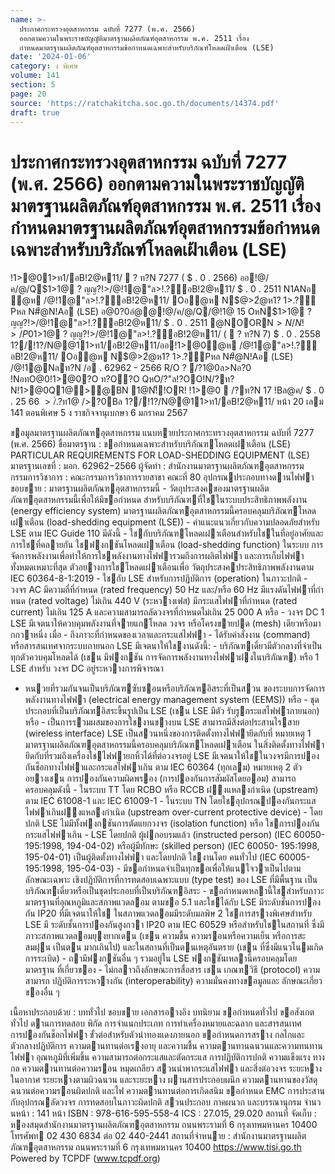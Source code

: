```yaml
---
name: >-
  ประกาศกระทรวงอุตสาหกรรม ฉบับที่ 7277 (พ.ศ. 2566)
  ออกตามความในพระราชบัญญัติมาตรฐานผลิตภัณฑ์อุตสาหกรรม พ.ศ. 2511 เรื่อง
  กำหนดมาตรฐานผลิตภัณฑ์อุตสาหกรรมข้อกำหนดเฉพาะสำหรับบริภัณฑ์โหลดเฝ้าเตือน (LSE)
date: '2024-01-06'
category: ง พิเศษ
volume: 141
section: 5
page: 20
source: 'https://ratchakitcha.soc.go.th/documents/14374.pdf'
draft: true
---
```


# ประกาศกระทรวงอุตสาหกรรม ฉบับที่ 7277 (พ.ศ. 2566) ออกตามความในพระราชบัญญัติมาตรฐานผลิตภัณฑ์อุตสาหกรรม พ.ศ. 2511 เรื่อง กำหนดมาตรฐานผลิตภัณฑ์อุตสาหกรรมข้อกำหนดเฉพาะสำหรับบริภัณฑ์โหลดเฝ้าเตือน (LSE)

!1>@01>ท1/อB!2@ห11/  ? ท?N 7277 ( $ . 0 . 2566) ออ!@/ค/@/Q$1>1@ ? ญญ?!>/@!1@"ล>!.?์อB!2@ห11/ $ . 0 . 2511 N1ANอ ํ@ห /@!1@"ล>!.?์อB!2@ห11/ Oอํ@ห N$@>2ํ@ห1? 1>.?์Pหล N#้@N!Aอ (LSE) อ@0?0อํ@@!@/ค/@/Q/@!1@ 15 OหN$1>1@ ? ญญ?!>/@!1@"ล>!.?์อB!2@ห11/ $ . 0 . 2511 @NOORN$>N/N!>/P 0$1>1@ ? ญญ?!>/@!1@"ล>!.?์อB!2@ห11/ (  ? ท?N 7) $ . 0 . 2558 1?/!1?/N@@11>ท1/อB!2@ห11/ออ!1>@0ํ@ห /@!1@"ล>!.?์อB!2@ห11/ Oอํ@ห N$@>2ํ@ห1? 1>.?์Pหล N#้@N!Aอ (LSE) /@!1@Nลท?N /อ . 62962 - 2566 R/O ? /?1@0ล>Nอ?0 !NอทO@0!1>@0?O ท?O?O QหO/?"ล!?OO!N/?ท?N!1>@0Q1@>@BN 1@N!็!OR! !1>@0  /?ท?N 17 !Bล@ค/ $ . 0 . 25 66 $>/$์.?ท1@ />?0Bล 1?/!1?/N@@11>ท1/อB!2@ห11/ หน้า 20 เลม 141 ตอนพิเศษ 5 ง ราชกิจจานุเบกษา 6 มกราคม 2567

ขอมูลมาตรฐานผลิตภัณฑอุตสาหกรรม แนบทายประกาศกระทรวงอุตสาหกรรม ฉบับที่ 7277 (พ.ศ. 2566) ชื่อมาตรฐาน : ขอกําหนดเฉพาะสําหรับบริภัณฑโหลดเฝาเตือน (LSE) PARTICULAR REQUIREMENTS FOR LOAD-SHEDDING EQUIPMENT (LSE) มาตรฐานเลขที่ : มอก. 62962−2566 ผู้จัดทํา : สํานักงานมาตรฐานผลิตภัณฑอุตสาหกรรม กรรมการวิชาการ : คณะกรรมการวิชาการรายสาขา คณะที่ 80 อุปกรณประกอบทางดานไฟฟา ขอบขาย : มาตรฐานผลิตภัณฑอุตสาหกรรมนี้ - วัตถุประสงคของมาตรฐานผลิตภัณฑอุตสาหกรรมนี้เพื่อให้มีขอกําหนด สําหรับบริภัณฑที่ใชในระบบประสิทธิภาพพลังงาน (energy efficiency system) มาตรฐานผลิตภัณฑอุตสาหกรรมนี้ครอบคลุมบริภัณฑโหลด เฝาเตือน (load-shedding equipment (LSE)) - คําแนะแนวเกี่ยวกับความปลอดภัยสําหรับ LSE ตาม IEC Guide 110 มีดังนี้ - ใชกับบริภัณฑโหลดเฝาเตือนสําหรับใชในที่อยู่อาศัยและการใชที่คลายกัน ใชฟงกชันโหลดเฝาเตือน (load-shedding function) ในระบบ การจัดการพลังงานเพื่อทําให้การใชพลังงานทางไฟฟารวมถึงการผลิตไฟฟา และการเก็บไฟฟาทั้งหมดเหมาะที่สุด ตัวอยางการใชโหลดเฝาเตือนเพื่อ วัตถุประสงคประสิทธิภาพพลังงานตาม IEC 60364-8-1:2019 - ใชกับ LSE สําหรับการปฏิบัติการ (operation) ในภาวะปกติ - วงจร AC มีความถี่ที่กําหนด (rated frequency) 50 Hz และ/หรือ 60 Hz มีแรงดันไฟฟาที่กําหนด (rated voltage) ไม่เกิน 440 V (ระหวางเฟส) มีกระแสไฟฟาที่กําหนด (rated current) ไม่เกิน 125 A และความสามารถลัดวงจรที่กําหนดไม่เกิน 25 000 A หรือ - วงจร DC 1 LSE มีเจตนาให้ควบคุมพลังงานที่จายแกโหลด วงจร หรือโครงขายปด (mesh) เดียวหรือมากกวาหนึ่ง เมื่อ - ถึงภาวะที่กําหนดของเวลาและกระแสไฟฟา - ได้รับคําสั่งงาน (command) หรือสารสนเทศจากระบบภายนอก LSE มีเจตนาให้ใชงานดังนี้: - บริภัณฑเดี่ยวมีตัวกลางที่จําเป็นทุกตัวควบคุมโหลดได้ (เชน มีฟงกชัน การจัดการพลังงานทางไฟฟาฝงในบริภัณฑ) หรือ 1 LSE สําหรับ วงจร DC อยู่ระหวางการพิจารณา

- หนวยที่รวมกันจนเป็นบริภัณฑซับซอนหรือบริภัณฑอิสระที่เป็นสวน ของระบบการจัดการพลังงานทางไฟฟา (electrical energy management system (EEMS)) หรือ - ชุดประกอบที่เป็นบริภัณฑอิสระขึ้นรูปเป็น LSE (เชน LSE มีตัว รับรูกระแสไฟฟาภายนอก) หรือ - เป็นการรวมผสมของการใชงานขางบน LSE สามารถมีสิ่งต่อประสานไรสาย (wireless interface) LSE เป็นสวนหนึ่งของการติดตั้งทางไฟฟายึดกับที่ หมายเหตุ 1 มาตรฐานผลิตภัณฑอุตสาหกรรมนี้ครอบคลุมบริภัณฑโหลดเฝาเตือน ในสิ่งติดตั้งทางไฟฟายึดกับที่รวมถึงเครื่องใชไฟฟายกหิ้วได้ที่ต่อวงจรอยู่ LSE มีเจตนาให้ใชในวงจรมีการปองกันช็อกทางไฟฟาและกระแสไฟฟาเกิน ตาม IEC 60364 (ทุกเลม) หมายเหตุ 2 ตัวอยางเชน การปองกันความผิดพรอง (การปองกันการสัมผัสโดยออม) สามารถครอบคลุมดังนี้ - ในระบบ TT โดย RCBO หรือ RCCB ฝงแหลงกําเนิด (upstream) ตาม IEC 61008-1 และ IEC 61009-1 - ในระบบ TN โดยใชอุปกรณปองกันกระแสไฟฟาเกินฝงแหลงกําเนิด (upstream over-current protective device) - โดยปกติ LSE ไม่มีทั้งฟงกชันการตัดแยกวงจร (isolation function) หรือ ใชการปองกันกระแสไฟฟาเกิน - LSE โดยปกติ ผู้ฝกอบรมแล้ว (instructed person) (IEC 60050- 195:1998, 194-04-02) หรือผู้มีทักษะ (skilled person) (IEC 60050- 195:1998, 195-04-01) เป็นผู้ติดตั้งทางไฟฟา และโดยปกติ ใชงานโดย คนทั่วไป (IEC 60005-195:1998, 195-04-03) - มีขอกําหนดจําเป็นทุกขอเพื่อให้แนใจวาเป็นไปตามลักษณะเฉพาะ เชิงปฏิบัติการที่การทดสอบเฉพาะแบบ (type test) ของ LSE ที่มีพื้นฐาน เป็นบริภัณฑเดี่ยวหรือเป็นชุดประกอบที่เป็นบริภัณฑอิสระ - ขอกําหนดเหลานี้ใชสําหรับภาวะมาตรฐานที่อุณหภูมิและสภาพแวดลอม ตามขอ 5.1 และใชได้กับ LSE มีระดับชั้นการปองกัน IP20 ที่มีเจตนาให้ใช ในสภาพแวดลอมมีระดับมลพิษ 2 ใชการสรางพิเศษสําหรับ LSE มี ระดับชั้นการปองกันสูงกวา IP20 ตาม IEC 60529 หรือสําหรับใชในสถานที่ ซึ่งมีภาวะสภาพแวดลอมยุงยากเดน (เชน ความชื้น ความรอนหรือความเย็น หรือการสะสมฝุน เป็นตน มากเกินไป) และในสถานที่เป็นตนเหตุอันตราย (เชน ที่ซึ่งมีแนวโนมเกิดการระเบิด) - ถามีฟงกชันอื่น ๆ รวมอยู่ใน LSE ฟงกชันเหลานี้ครอบคลุมโดยมาตรฐาน ที่เกี่ยวของ - ไม่กลาวถึงลักษณะการสื่อสาร เชน เกณฑวิธี (protocol) ความสามารถ ปฏิบัติการระหวางกัน (interoperability) ความมั่นคงทางขอมูลและ ลักษณะเกี่ยวของอื่น ๆ

เนื้อหาประกอบด้วย : บททั่วไป ขอบขาย เอกสารอางอิง บทนิยาม ขอกําหนดทั่วไป ขอสังเกตทั่วไป ดานการทดสอบ พิกัด การจําแนกประเภท การทําเครื่องหมายและฉลาก และสารสนเทศ การปองกันช็อกไฟฟา ขั้วต่อสําหรับตัวนําทองแดงภายนอก ขอกําหนดการสราง กลไกและตัวกลางปฏิบัติการ ความตานทานต่อเรงอายุ และความชื้น ความตานทานฉนวนและความทนทานไฟฟา อุณหภูมิที่เพิ่มขึ้น ความสามารถต่อกระแสและตัดกระแส การปฏิบัติการปกติ ความแข็งแรง ทางกล ความตานทานต่อความรอน หมุดเกลียว สวนนําพากระแสไฟฟา และสิ่งต่อวงจร ระยะหางในอากาศ ระยะหางตามผิวฉนวน และระยะหาง ผานสารประกอบผนึก ความตานทานของวัสดุฉนวนต่อความรอนผิดปกติ และไฟ ความตานทานต่อการเกิดสนิม ขอกําหนด EMC การประสาน กับอุปกรณลัดวงจร การทดสอบในภาวะผิดปกติ สวนประกอบ ภาคผนวก และบรรณานุกรม จํานวนหน้า : 141 หน้า ISBN : 978-616-595-558-4 ICS : 27.015, 29.020 สถานที่ จัดเก็บ : หองสมุดสํานักงานมาตรฐานผลิตภัณฑอุตสาหกรรม ถนนพระรามที่ 6 กรุงเทพมหานคร 10400 โทรศัพท 02 430 6834 ต่อ 02 440-2441 สถานที่จําหนาย : สํานักงานมาตรฐานผลิตภัณฑอุตสาหกรรม ถนนพระรามที่ 6 กรุงเทพมหานคร 10400 https://www.tisi.go.th Powered by TCPDF (www.tcpdf.org)
